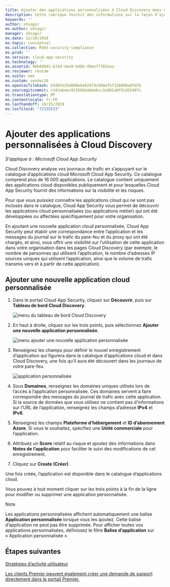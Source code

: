 ```yaml
---
title: Ajouter des applications personnalisées à Cloud Discovery dans Cloud App Security
description: Cette rubrique fournit des informations sur la façon d’ajouter des applications personnalisées à Cloud Discovery dans Cloud App Security pour surveiller le Shadow IT.
keywords: ''
author: shsagir
ms.author: shsagir
manager: shsagir
ms.date: 12/10/2018
ms.topic: conceptual
ms.collection: M365-security-compliance
ms.prod: ''
ms.service: cloud-app-security
ms.technology: ''
ms.assetid: 98b0d841-b33d-4ae9-b48b-d9ee77785eaa
ms.reviewer: reutam
ms.suite: ems
ms.custom: seodec18
ms.openlocfilehash: b3d8fe254888eb442479c9d4ef5f328898a97dfb
ms.sourcegitcommit: c342abeec95359ddabdabcc3a081a0f91d52407c
ms.translationtype: MT
ms.contentlocale: fr-FR
ms.lasthandoff: 10/15/2019
ms.locfileid: "72335533"
---
```

# <a name="add-custom-apps-to-cloud-discovery"></a>Ajouter des applications personnalisées à Cloud Discovery

*S’applique à : Microsoft Cloud App Security*
    
Cloud Discovery analyse vos journaux de trafic en s’appuyant sur le catalogue d’applications cloud Microsoft Cloud App Security. Ce catalogue comprend plus de 16 000 applications. Le catalogue contient uniquement des applications cloud disponibles publiquement et pour lesquelles Cloud App Security fournit des informations sur la visibilité et les risques.

Pour que vous puissiez connaître les applications cloud qui ne sont pas incluses dans le catalogue, Cloud App Security vous permet de découvrir les applications cloud personnalisées (ou applications métier) qui ont été développées ou affectées spécifiquement pour votre organisation.

En ajoutant une nouvelle application cloud personnalisée, Cloud App Security peut établir une correspondance entre l’application et les messages du journal sur le trafic du pare-feu et du proxy qui ont été chargés, et ainsi, vous offrir une visibilité sur l’utilisation de cette application dans votre organisation dans les pages Cloud Discovery (par exemple, le nombre de personnes qui utilisent l’application, le nombre d’adresses IP sources uniques qui utilisent l’application, ainsi que le volume de trafic transmis vers et à partir de cette application). 

## <a name="add-a-new-custom-cloud-app"></a>Ajouter une nouvelle application cloud personnalisée

1. Dans le portail Cloud App Security, cliquez sur **Découvrir**, puis sur **Tableau de bord Cloud Discovery**. 
  
   ![menu du tableau de bord Cloud Discovery](./media/cloud-discovery-dashboard-menu.png)

2. En haut à droite, cliquez sur les trois points, puis sélectionnez **Ajouter une nouvelle application personnalisée**. 

   ![menu ajouter une nouvelle application personnalisée](./media/add-custom-app-menu.png)

3. Renseignez les champs pour définir le nouvel enregistrement d’application qui figurera dans le catalogue d’applications cloud et dans Cloud Discovery, une fois qu’il aura été découvert dans les journaux de votre pare-feu.

   ![application personnalisée](./media/add-custom-app.png)

4. Sous **Domaines**, renseignez les domaines uniques utilisés lors de l’accès à l’application personnalisée. Ces domaines servent à faire correspondre des messages du journal de trafic avec cette application. Si la source de données que vous utilisez ne contient pas d’informations sur l’URL de l’application, renseignez les champs d’adresse **IPv4** et **IPv6**.
5. Renseignez les champs **Plateforme d’hébergement** et **ID d’abonnement Azure**. Si vous le souhaitez, spécifiez une **Unité commerciale** pour l’application. 
6. Attribuez un **Score** relatif au risque et ajoutez des informations dans **Notes de l’application** pour faciliter le suivi des modifications de cet enregistrement.
7. Cliquez sur **Create (Créer)** .

Une fois créée, l’application est disponible dans le catalogue d’applications cloud.

Vous pouvez à tout moment cliquer sur les trois points à la fin de la ligne pour modifier ou supprimer une application personnalisée.

>[!NOTE]
> Les applications personnalisées affichent automatiquement une balise **Application personnalisée** lorsque vous les ajoutez. Cette balise d’application ne peut pas être supprimée.
Pour afficher toutes vos applications personnalisées, définissez le filtre **Balise d’application** sur « Application personnalisée ». 
<!-- -  By default, custom apps have a risk score of 10, but you can use the **Override app score** action to change it at any time.-->

  
## <a name="next-steps"></a>Étapes suivantes 
[Stratégies d’activité utilisateur](user-activity-policies.md)   

[Les clients Premier peuvent également créer une demande de support directement dans le portail Premier.](https://premier.microsoft.com/)  
  
  
